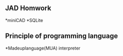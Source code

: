 ## JAD Homwork
*miniCAD
*SQLite

## Principle of programming language
*Madeuplanguage(MUA) interpreter
